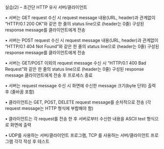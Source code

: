 실습(2) – 초간단 HTTP 유사 서버/클라이언트

• 서버는 GET request 수신 시 request message 내용(URL, header)과 관계없이 “HTTP/0.1 200 OK”와
같은 한 줄의 status line으로 (header는 0줄) 구성된 response message를 클라이언트에게 전송

• 서버는 POST request 수신 시 request message 내용(URL, header)과 관계없이 “HTTP/0.1 404 Not
Found”와 같은 한 줄의 status line으로 (header는 0줄) 구성된 response message를 클라이언트에게
전송

• 서버는 GET/POST 이외의 request message 수신 시 “HTTP/0.1 400 Bad Request”와 같은 한 줄의
status line으로 (header는 0줄) 구성된 response message 클라이언트에게 전송 후 프로세스 종료

• 서버는 request message 수신 시 화면에 수신한 message 크기(byte 단위) 출력 후 (줄바꿈 포함)

• 클라이언트는 GET, POST, DELETE request message를 순차적으로 전송 (각 request message는 HTTP 
형식에 부합해야 함)

• 클라이언트는 각 request를 전송 한 후 서버로부터 수신한 내용을 ASCII text 형식으로 화면에 출력

• UDP를 사용하는 서버/클라이언트 프로그램, TCP 를 사용하는 서버/클라이언트 프로그램 각각 작성
후 테스트